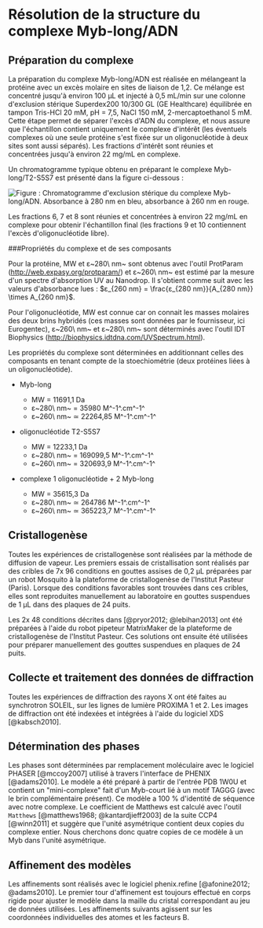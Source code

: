 # Résolution de la structure du complexe Myb-long/ADN

## Préparation du complexe

La préparation du complexe Myb-long/ADN est réalisée en mélangeant la protéine
avec un excès molaire en sites de liaison de 1,2. Ce mélange est concentré
jusqu'à environ 100 μL et injecté à 0,5 mL/min sur une colonne d'exclusion
stérique Superdex200 10/300 GL (GE Healthcare) équilibrée en tampon Tris-HCl 20
mM, pH = 7,5, NaCl 150 mM, 2-mercaptoethanol 5 mM. Cette étape permet de séparer
l'excès d'ADN du complexe, et nous assure que l'échantillon contient uniquement
le complexe d'intérêt (les éventuels complexes où une seule protéine s'est fixée
sur un oligonucléotide à deux sites sont aussi séparés). Les fractions d'intérêt
sont réunies et concentrées jusqu'à environ 22 mg/mL en complexe.

Un chromatogramme typique obtenu en préparant le complexe Myb-long/T2-S5S7 est
présenté dans la figure ci-dessous :

![Figure : Chromatogramme d'exclusion stérique du complexe Myb-long/ADN. Absorbance à 280 nm en bleu, absorbance à 260 nm en rouge.](mat-meth/figures/myb-long_adn-sup200.png)

Les fractions 6, 7 et 8 sont réunies et concentrées à environ 22 mg/mL en
complexe pour obtenir l'échantillon final (les fractions 9 et 10 contiennent
l'excès d'oligonucléotide libre).


###Propriétés du complexe et de ses composants

Pour la protéine, MW et ε~280\ nm~ sont obtenus avec l'outil ProtParam
(<http://web.expasy.org/protparam/>) et ε~260\ nm~ est estimé par la mesure d'un
spectre d'absorption UV au Nanodrop. Il s'obtient comme suit avec les valeurs
d'absorbance lues :
$ε_{260 nm} = \frac{ε_{280 nm}}{A_{280 nm}} \times A_{260 nm}$.

Pour l'oligonucléotide, MW est connue car on connait les masses molaires des
deux brins hybridés (ces masses sont données par le fournisseur, ici
Eurogentec), ε~260\ nm~ et ε~280\ nm~ sont déterminés avec l'outil IDT
Biophysics (<http://biophysics.idtdna.com/UVSpectrum.html>).

Les propriétés du complexe sont déterminées en additionnant celles des
composants en tenant compte de la stoechiométrie (deux protéines liées à un
oligonucléotide).

- Myb-long
    + MW = 11691,1 Da
    + ε~280\ nm~ = 35980 M^-1^.cm^-1^
    + ε~260\ nm~ ≃ 22264,85 M^-1^.cm^-1^

- oligonucléotide T2-S5S7
    + MW = 12233,1 Da
    + ε~280\ nm~ = 169099,5  M^-1^.cm^-1^
    + ε~260\ nm~ = 320693,9 M^-1^.cm^-1^

- complexe 1 oligonucléotide + 2 Myb-long
    + MW = 35615,3 Da
    + ε~280\ nm~ ≃ 264786  M^-1^.cm^-1^
    + ε~260\ nm~ ≃ 365223,7 M^-1^.cm^-1^


## Cristallogenèse

Toutes les expériences de cristallogenèse sont réalisées par la méthode de
diffusion de vapeur. Les premiers essais de cristallisation sont réalisés par
des cribles de 7x 96 conditions en gouttes assises de 0,2 μL préparées par un
robot Mosquito à la plateforme de cristallogenèse de l'Institut Pasteur (Paris).
Lorsque des conditions favorables sont trouvées dans ces cribles, elles sont
reproduites manuellement au laboratoire en gouttes suspendues de 1 μL dans des
plaques de 24 puits.

Les 2x 48 conditions décrites dans [@pryor2012; @lebihan2013] ont été préparées
à l'aide du robot pipeteur MatrixMaker de la plateforme de cristallogenèse de
l'Institut Pasteur. Ces solutions ont ensuite été utilisées pour préparer
manuellement des gouttes suspendues en plaques de 24 puits.


## Collecte et traitement des données de diffraction

Toutes les expériences de diffraction des rayons X ont été faites au synchrotron
SOLEIL, sur les lignes de lumière PROXIMA 1 et 2. Les images de diffraction ont
été indexées et intégrées à l'aide du logiciel XDS [@kabsch2010].


## Détermination des phases

Les phases sont déterminées par remplacement moléculaire avec le logiciel PHASER
[@mccoy2007] utilisé à travers l'interface de PHENIX [@adams2010]. Le modèle
a été préparé à partir de l'entrée PDB 1W0U et contient un "mini-complexe" fait
d'un Myb-court lié à un motif TAGGG (avec le brin complémentaire présent).
Ce modèle a 100 % d'identité de séquence avec notre complexe. Le coefficient de
Matthews est calculé avec l'outil `Matthews` [@matthews1968; @kantardjieff2003]
de la suite CCP4 [@winn2011] et suggère que l'unité asymétrique contient deux
copies du complexe entier. Nous cherchons donc quatre copies de ce modèle à un
Myb dans l'unité asymétrique.


## Affinement des modèles

Les affinements sont réalisés avec le logiciel phenix.refine
[@afonine2012; @adams2010]. Le premier tour d'affinement est toujours effectué
en corps rigide pour ajuster le modèle dans la maille du cristal correspondant
au jeu de données utilisées. Les affinements suivants agissent sur les
coordonnées individuelles des atomes et les facteurs B.

